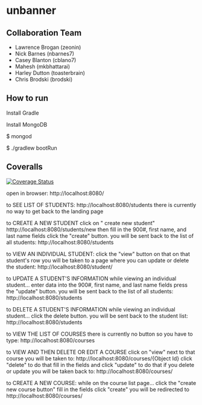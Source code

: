 # unbanner

## Collaboration Team

* Lawrence Brogan (zeonin)
* Nick Barnes (nbarnes7)
* Casey Blanton (cblano7)
* Mahesh (mkbhattarai)
* Harley Dutton (toasterbrain)
* Chris Brodski (brodski)

## How to run

Install Gradle

Install MongoDB

$ mongod

$ ./gradlew bootRun

## Coveralls

[![Coverage Status](https://coveralls.io/repos/github/MSUTeam1/unbanner/badge.svg?branch=master)](https://coveralls.io/github/MSUTeam1/unbanner?branch=master)

open in browser:
http://localhost:8080/

to SEE LIST OF STUDENTS:
http://localhost:8080/students
there is currently no way to get back to the landing page

to CREATE A NEW STUDENT click on " create new student"
htttp://localhost:8080/students/new
then fill in the 900#, first name, and last name fields
click the "create" button. you will be sent back to the list of all students:
http://localhost:8080/students

to VIEW AN INDIVIDUAL STUDENT:
click the "view" button on that on that student's row
you will be taken to a page where you can update or delete the student:
http://localhost:8080/student/<gibberish>

to UPDATE A STUDENT'S INFORMATION
while viewing an individual student...
enter data into the 900#, first name, and last name fields
press the "update" button. you will be sent back to the list of all students:
http://localhost:8080/students

to DELETE A STUDENT'S INFORMATION
while viewing an individual student...
click the delete button. you will be sent back to the student list:
http://localhost:8080/students

to VIEW THE LIST OF COURSES
there is currently no button so you have to type:
http://localhost:8080/courses

to VIEW AND THEN DELETE OR EDIT A COURSE
click on "view" next to that course
you will be taken to:
http://localhost:8080/courses/{Object Id}
click "delete" to do that
fill in the fields and click "update" to do that
if you delete or update you will be taken back to:
http://localhost:8080/courses/

to CREATE A NEW COURSE:
while on the course list page...
click the "create new course button"
fill in the fields
click "create"
you will be redirected to 
http://localhost:8080/courses/


